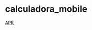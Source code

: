 # calculadora_mobile
 
 [APK](https://github.com/eliassilveirajr/calculadora_mobile/commit/eb984e221fdb3a584e8d01480f8d780c64c3a05c#diff-b4c6a3eca0fe9d7d593f487f534642778a9a521fe301113a6550ea3980b569b9)
